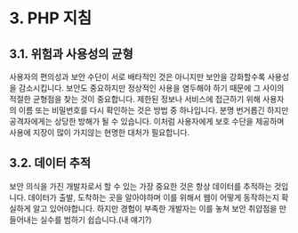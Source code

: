 # 3. PHP 지침

## 3.1. 위험과 사용성의 균형
 사용자의 편의성과 보안 수단이 서로 배타적인 것은 아니지만 보안을 강화할수록 사용성을 감소시킵니다. 보안도 중요하지만 정상적인 사용을 염두해야 하기 때문에 그 사이의 적절한 균형점을 찾는 것이 중요합니다. 제한된 정보나 서비스에 접근하기 위해 사용자의 이름 또는 비밀번호를 다시 확인하는 것은 방법 중 하나입니다. 분명 번거롭긴 하지만 공격자에게는 상당한 방해가 될 수 있습니다. 이처럼 사용자에게 보호 수단을 제공하며 사용에 지장이 많이 가지않는 현명한 대처가 필요합니다.

 ## 3.2. 데이터 추적
 보안 의식을 가진 개발자로서 할 수 있는 가장 중요한 것은 항상 데이터를 추적하는 것입니다. 데이터가 출발, 도착하는 곳을 알아야하며 이를 위해서 웹이 어떻게 동작하는지 확실하게 알고 있어야합니다. 하지만 경험이 부족한 개발자는 이를 놓쳐 보안 취얍점을 만들어내는 실수를 범하기 쉽습니다.(내 얘기?)